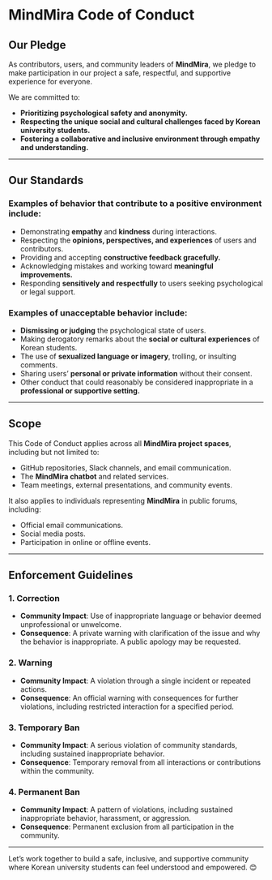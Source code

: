 # MindMira Code of Conduct

## **Our Pledge**
As contributors, users, and community leaders of **MindMira**, we pledge to make participation in our project a safe, respectful, and supportive experience for everyone.

We are committed to:
- **Prioritizing psychological safety and anonymity.**
- **Respecting the unique social and cultural challenges faced by Korean university students.**
- **Fostering a collaborative and inclusive environment through empathy and understanding.**

---

## **Our Standards**
### **Examples of behavior that contribute to a positive environment include:**
- Demonstrating **empathy** and **kindness** during interactions.
- Respecting the **opinions, perspectives, and experiences** of users and contributors.
- Providing and accepting **constructive feedback gracefully.**
- Acknowledging mistakes and working toward **meaningful improvements.**
- Responding **sensitively and respectfully** to users seeking psychological or legal support.

### **Examples of unacceptable behavior include:**
- **Dismissing or judging** the psychological state of users.
- Making derogatory remarks about the **social or cultural experiences** of Korean students.
- The use of **sexualized language or imagery**, trolling, or insulting comments.
- Sharing users’ **personal or private information** without their consent.
- Other conduct that could reasonably be considered inappropriate in a **professional or supportive setting.**

---

## **Scope**
This Code of Conduct applies across all **MindMira project spaces**, including but not limited to:
- GitHub repositories, Slack channels, and email communication.
- The **MindMira chatbot** and related services.
- Team meetings, external presentations, and community events.

It also applies to individuals representing **MindMira** in public forums, including:
- Official email communications.
- Social media posts.
- Participation in online or offline events.

---

## **Enforcement Guidelines**

### **1. Correction**
- **Community Impact**: Use of inappropriate language or behavior deemed unprofessional or unwelcome.
- **Consequence**: A private warning with clarification of the issue and why the behavior is inappropriate. A public apology may be requested.

### **2. Warning**
- **Community Impact**: A violation through a single incident or repeated actions.
- **Consequence**: An official warning with consequences for further violations, including restricted interaction for a specified period.

### **3. Temporary Ban**
- **Community Impact**: A serious violation of community standards, including sustained inappropriate behavior.
- **Consequence**: Temporary removal from all interactions or contributions within the community.

### **4. Permanent Ban**
- **Community Impact**: A pattern of violations, including sustained inappropriate behavior, harassment, or aggression.
- **Consequence**: Permanent exclusion from all participation in the community.

---


Let’s work together to build a safe, inclusive, and supportive community where Korean university students can feel understood and empowered. 😊
